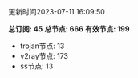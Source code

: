 更新时间2023-07-11 16:09:50

**总订阅: 45**
**总节点: 666**
**有效节点: 199**
- trojan节点: 13
- v2ray节点: 173
- ss节点: 13
